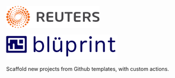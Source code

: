 ![Reuters](./badge.svg)


![](logo.jpg)

Scaffold new projects from Github templates, with custom actions.
